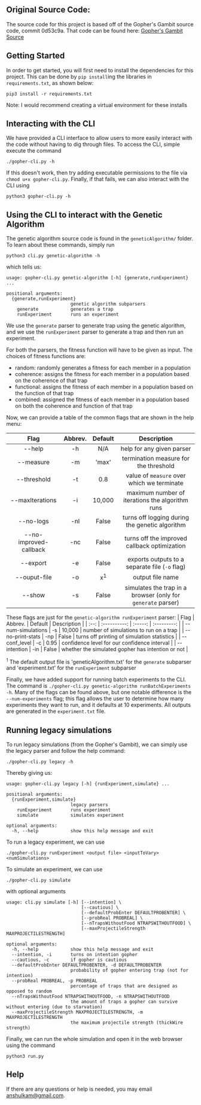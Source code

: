 ## Original Source Code:
The source code for this project is based off of the Gopher's Gambit source code, commit 0d53c9a. That code can be found here:
[Gopher's Gambit Source](https://github.com/amanirmk/AMISTAD-intention-exp3/tree/0d53c9acc48591a7ace67b6032ca5edc54665a7a)

## Getting Started
In order to get started, you will first need to install the dependencies for this project.
This can be done by `pip install`ing the libraries in `requirements.txt`, as shown below:
```
pip3 install -r requirements.txt
```
Note: I would recommend creating a virtual environment for these installs

## Interacting with the CLI
We have provided a CLI interface to allow users to more easily interact with the code without having to dig through files. To access the CLI, simple execute the command
```
./gopher-cli.py -h
```
If this doesn't work, then try adding executable permissions to the file via `chmod u+x gopher-cli.py`.
Finally, if that fails, we can also interact with the CLI using
```
python3 gopher-cli.py -h
```

## Using the CLI to interact with the Genetic Algorithm
The genetic algorithm source code is found in the `geneticAlgorithm/` folder.
To learn about these commands, simply run
```
python3 cli.py genetic-algorithm -h
```
which tells us:
```
usage: gopher-cli.py genetic-algorithm [-h] {generate,runExperiment} ...

positional arguments:
  {generate,runExperiment}
                        genetic algorithm subparsers
    generate            generates a trap
    runExperiment       runs an experiment
```
We use the `generate` parser to generate trap using the genetic algorithm, and we use the `runExperiment` parser to generate a trap and then run an experiment.

For both the parsers, the fitness function will have to be given as input. The choices of fitness functions are:
- random: randomly generates a fitness for each member in a population
- coherence: assigns the fitness for each member in a population based on the coherence of that trap
- functional: assigns the fitness of each member in a population based on the function of that trap
- combined: assigned the fitness of each member in a population based on both the coherence and function of that trap

Now, we can provide a table of the common flags that are shown in the help menu:

| Flag | Abbrev. | Default | Description |
| :--: | :----------: | :-----: | :---------: |
| --help | -h | N/A | help for any given parser|
| --measure| -m | 'max' | termination measure for the threshold |
| --threshold | -t | 0.8 | value of `measure` over which we terminate|
| --maxIterations | -i | 10,000 | maximum number of iterations the algorithm runs |
| --no-logs | -nl | False | turns off logging during the genetic algorithm |
| --no-improved-callback | -nc | False | turns off the improved callback optimization |
| --export | -e | False | exports outputs to a separate file (`-o` flag)| |
| --ouput-file | -o | x<sup>1</sup> | output file name |
| --show | -s | False | simulates the trap in a browser (only for `generate` parser) |

These flags are just for the `genetic-algorithm runExperiment` parser:
| Flag | Abbrev. | Default | Description |
| :--: | :----------: | :-----: | :---------: |
| --num-simulations | -s | 10,000 | number of simulations to run on a trap |
| --no-print-stats | -np | False | turns off printing of simulation statistics |
| --conf_level | -c | 0.95 | confidence level for our confidence interval |
| --intention | -in | False | whether the simulated gopher has intention or not |

<sup>1</sup> The default output file is 'geneticAlgorithm.txt' for the `generate` subparser and 'experiment.txt' for the `runExperiment` subparser

Finally, we have added support for running batch experiments to the CLI. The command is
`./gopher-cli.py genetic-algorithm runBatchExperiments -h`.
Many of the flags can be found above, but one notable difference is the `--num-experiments` flag; this flag allows the user to determine how many experiments they want to run, and it defaults at 10 experiments. All outputs are generated in the `experiment.txt` file.

## Running legacy simulations
To run legacy simulations (from the Gopher's Gambit), we can simply use the legacy parser and follow the help command:
```
./gopher-cli.py legacy -h
```
Thereby giving us:
```
usage: gopher-cli.py legacy [-h] {runExperiment,simulate} ...

positional arguments:
  {runExperiment,simulate}
                        legacy parsers
    runExperiment       runs experiment
    simulate            simulates experiment

optional arguments:
  -h, --help            show this help message and exit
```

To run a legacy experiment, we can use 
```
./gopher-cli.py runExperiment <output file> <inputToVary> <numSimulations>
```

To simulate an experiment, we can use 
```
./gopher-cli.py simulate
```
with optional arguments
```
usage: cli.py simulate [-h] [--intention] \
                            [--cautious] \
                            [--defaultProbEnter DEFAULTPROBENTER] \
                            [--probReal PROBREAL] \
                            [--nTrapsWithoutFood NTRAPSWITHOUTFOOD] \
                            [--maxProjectileStrength MAXPROJECTILESTRENGTH]

optional arguments:
  -h, --help            show this help message and exit
  --intention, -i       turns on intention gopher
  --cautious, -c        if gopher is cautious
  --defaultProbEnter DEFAULTPROBENTER, -d DEFAULTPROBENTER
                        probability of gopher entering trap (not for intention)
  --probReal PROBREAL, -p PROBREAL
                        percentage of traps that are designed as opposed to random
  --nTrapsWithoutFood NTRAPSWITHOUTFOOD, -n NTRAPSWITHOUTFOOD
                        the amount of traps a gopher can survive without entering (due to starvation)
  --maxProjectileStrength MAXPROJECTILESTRENGTH, -m MAXPROJECTILESTRENGTH
                        the maximum projectile strength (thickWire strength)
```

Finally, we can run the whole simulation and open it in the web browser using the command
```
python3 run.py
```

## Help
If there are any questions or help is needed, you may email anshulkam@gmail.com.
